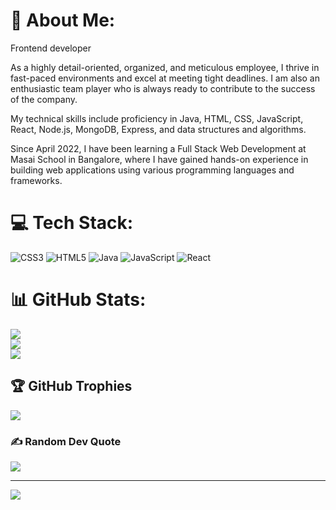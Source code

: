 # 💫 About Me:
Frontend developer

As a highly detail-oriented, organized, and meticulous employee, I thrive in fast-paced environments and excel at meeting tight deadlines. I am also an enthusiastic team player who is always ready to contribute to the success of the company.

My technical skills include proficiency in Java, HTML, CSS, JavaScript, React, Node.js, MongoDB, Express, and data structures and algorithms.

Since April 2022, I have been learning  a Full Stack Web Development  at Masai School in Bangalore, where I have gained hands-on experience in building web applications using various programming languages and frameworks.


# 💻 Tech Stack:
![CSS3](https://img.shields.io/badge/css3-%231572B6.svg?style=for-the-badge&logo=css3&logoColor=white) ![HTML5](https://img.shields.io/badge/html5-%23E34F26.svg?style=for-the-badge&logo=html5&logoColor=white) ![Java](https://img.shields.io/badge/java-%23ED8B00.svg?style=for-the-badge&logo=java&logoColor=white) ![JavaScript](https://img.shields.io/badge/javascript-%23323330.svg?style=for-the-badge&logo=javascript&logoColor=%23F7DF1E) ![React](https://img.shields.io/badge/react-%2320232a.svg?style=for-the-badge&logo=react&logoColor=%2361DAFB)
# 📊 GitHub Stats:
![](https://github-readme-stats.vercel.app/api?username=prabhanshu23&theme=dark&hide_border=false&include_all_commits=false&count_private=false)<br/>
![](https://github-readme-streak-stats.herokuapp.com/?user=prabhanshu23&theme=dark&hide_border=false)<br/>
![](https://github-readme-stats.vercel.app/api/top-langs/?username=prabhanshu23&theme=dark&hide_border=false&include_all_commits=false&count_private=false&layout=compact)

## 🏆 GitHub Trophies
![](https://github-profile-trophy.vercel.app/?username=prabhanshu23&theme=radical&no-frame=false&no-bg=true&margin-w=4)

### ✍️ Random Dev Quote
![](https://quotes-github-readme.vercel.app/api?type=horizontal&theme=radical)



---
[![](https://visitcount.itsvg.in/api?id=prabhanshu23&icon=0&color=0)](https://visitcount.itsvg.in)

